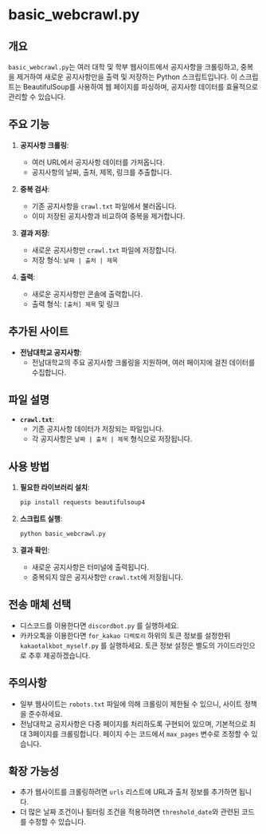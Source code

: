 # basic_webcrawl.py

## 개요
`basic_webcrawl.py`는 여러 대학 및 학부 웹사이트에서 공지사항을 크롤링하고, 중복을 제거하여 새로운 공지사항만을 출력 및 저장하는 Python 스크립트입니다. 이 스크립트는 BeautifulSoup를 사용하여 웹 페이지를 파싱하며, 공지사항 데이터를 효율적으로 관리할 수 있습니다.

## 주요 기능
1. **공지사항 크롤링**:
   - 여러 URL에서 공지사항 데이터를 가져옵니다.
   - 공지사항의 날짜, 출처, 제목, 링크를 추출합니다.

2. **중복 검사**:
   - 기존 공지사항을 `crawl.txt` 파일에서 불러옵니다.
   - 이미 저장된 공지사항과 비교하여 중복을 제거합니다.

3. **결과 저장**:
   - 새로운 공지사항만 `crawl.txt` 파일에 저장합니다.
   - 저장 형식: `날짜 | 출처 | 제목`

4. **출력**:
   - 새로운 공지사항만 콘솔에 출력합니다.
   - 출력 형식: `[출처] 제목` 및 링크

## 추가된 사이트
- **전남대학교 공지사항**:
  - 전남대학교의 주요 공지사항 크롤링을 지원하며, 여러 페이지에 걸친 데이터를 수집합니다.

## 파일 설명
- **`crawl.txt`**:
  - 기존 공지사항 데이터가 저장되는 파일입니다.
  - 각 공지사항은 `날짜 | 출처 | 제목` 형식으로 저장됩니다.

## 사용 방법
1. **필요한 라이브러리 설치**:
   ```bash
   pip install requests beautifulsoup4
   ```

2. **스크립트 실행**:
   ```bash
   python basic_webcrawl.py
   ```

3. **결과 확인**:
   - 새로운 공지사항은 터미널에 출력됩니다.
   - 중복되지 않은 공지사항만 `crawl.txt`에 저장됩니다.

## 전송 매체 선택
- 디스코드를 이용한다면 `discordbot.py` 를 실행하세요.
- 카카오톡을 이용한다면 `for_kakao 디렉토리` 하위의 토큰 정보를 설정한뒤 `kakaotalkbot_myself.py` 를 실행하세요. 토큰 정보 설정은 별도의 가이드라인으로 추후 제공하겠습니다.

## 주의사항
- 일부 웹사이트는 `robots.txt` 파일에 의해 크롤링이 제한될 수 있으니, 사이트 정책을 준수하세요.
- 전남대학교 공지사항은 다중 페이지를 처리하도록 구현되어 있으며, 기본적으로 최대 3페이지를 크롤링합니다. 페이지 수는 코드에서 `max_pages` 변수로 조정할 수 있습니다.

## 확장 가능성
- 추가 웹사이트를 크롤링하려면 `urls` 리스트에 URL과 출처 정보를 추가하면 됩니다.
- 더 많은 날짜 조건이나 필터링 조건을 적용하려면 `threshold_date`와 관련된 코드를 수정할 수 있습니다.
